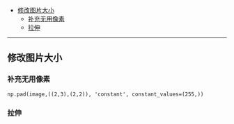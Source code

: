 <!-- TOC -->

- [修改图片大小](#修改图片大小)
    - [补充无用像素](#补充无用像素)
    - [拉伸](#拉伸)

<!-- /TOC -->

---
## 修改图片大小
### 补充无用像素
```
np.pad(image,((2,3),(2,2)), 'constant', constant_values=(255,))
```
### 拉伸